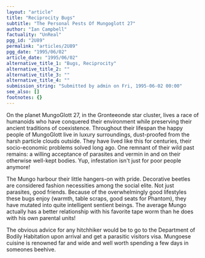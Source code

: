 ```yaml
---
layout: "article"
title: "Reciprocity Bugs"
subtitle: "The Personal Pests Of Mungoglott 27"
author: "Ian Campbell"
factuality: "UnReal"
pgg_id: "2U89"
permalink: "articles/2U89"
pgg_date: "1995/06/02"
article_date: "1995/06/02"
alternative_title_1: "Bugs, Reciprocity"
alternative_title_2: ""
alternative_title_3: ""
alternative_title_4: ""
submission_string: "Submitted by admin on Fri, 1995-06-02 00:00"
see_also: []
footnotes: {}
---
```

<div>
<p>On the planet MungoGlott 27, in the Gronteeonde star cluster, lives a race of humanoids who have conquered their environment while preserving their ancient traditions of coexistence. Throughout their lifespan the happy people of MungoGlott live in luxury surroundings, dust-proofed from the harsh particle clouds outside. They have lived like this for centuries, their socio-economic problems solved long ago. One remnant of their wild past remains: a willing acceptance of parasites and vermin in and on their otherwise well-kept bodies. Yup, infestation isn't just for poor people anymore!</p>
<p>The Mungo harbour their little hangers-on with pride. Decorative beetles are considered fashion necessities among the social elite. Not just parasites, good friends. Because of the overwhelmingly good lifestyles these bugs enjoy (warmth, table scraps, good seats for Phantom), they have mutated into quite intelligent sentient beings. The average Mungo actually has a better relationship with his favorite tape worm than he does with his own parental units!</p>
<p>The obvious advice for any hitchhiker would be to go to the Department of Bodily Habitation upon arrival and get a parasitic visitors visa. Mungoese cuisine is renowned far and wide and well worth spending a few days in someones beehive. <!--Amazon_CLS_IM_END--></p>
</div>

